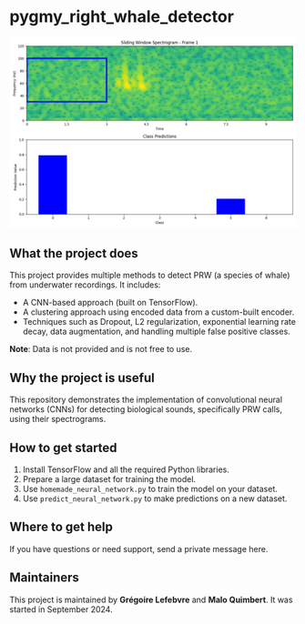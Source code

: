 # pygmy_right_whale_detector

![me](https://github.com/GregLefebvre/pygmy_right_whale_detector/blob/main/output.gif)

## What the project does
This project provides multiple methods to detect PRW (a species of whale) from underwater recordings. It includes:
- A CNN-based approach (built on TensorFlow).
- A clustering approach using encoded data from a custom-built encoder.
- Techniques such as Dropout, L2 regularization, exponential learning rate decay, data augmentation, and handling multiple false positive classes.

**Note**: Data is not provided and is not free to use.

## Why the project is useful
This repository demonstrates the implementation of convolutional neural networks (CNNs) for detecting biological sounds, specifically PRW calls, using their spectrograms.

## How to get started
1. Install TensorFlow and all the required Python libraries.
2. Prepare a large dataset for training the model.
3. Use `homemade_neural_network.py` to train the model on your dataset.
4. Use `predict_neural_network.py` to make predictions on a new dataset.

## Where to get help
If you have questions or need support, send a private message here.

## Maintainers
This project is maintained by **Grégoire Lefebvre** and **Malo Quimbert**. It was started in September 2024.
